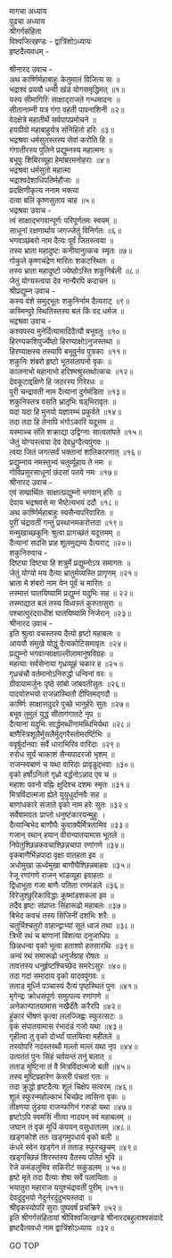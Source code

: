 मागचा अध्याय  
पुढचा अध्याय  
श्रीगर्गसंहिता  
विश्वजित्खण्डः - द्वात्रिंशोऽध्यायः  
हृष्टदैत्यवधम् -  
  
श्रीनारद उवाच -  
अथ कार्ष्णिर्महाबाहुः केतुमालं विजित्य सः ॥  
भद्राश्वं प्रययौ धन्वी खंडं योगसमृद्धिमत् ॥१॥  
यस्य सीमागिरिः साक्षाद्‌राजते गन्धमादनः ॥  
सीतानाम्नी यत्र गंगा वहंती पापनाशिनी ॥२॥  
वेदक्षेत्रे महातीर्थे सर्वपापप्रमोचने ॥  
हयग्रीवो महाबाहुर्यत्र संनिहितो हरिः ॥३॥  
भद्रश्रवा धर्मसुतस्तस्य सेवां करोति हि ॥  
गंगातीरस्य पुलिने प्रद्युम्नस्य महात्मनः ॥  
बभूवुः शिबिरव्यूहा हेमांबरमनोहराः ॥४॥  
भद्रश्रवा धर्मसुतो महात्मा  
     भद्राश्वदेशाधिपतिर्महौजाः ॥  
प्रदक्षिणीकृत्य ननाम भक्त्या  
     दत्वा बलिं कृष्णसुताय चाह ॥५॥  
भद्रश्रवा उवाच -  
त्वं साक्षाद्‌भगवान्पूर्णः परिपूर्णतमः स्वयम् ॥  
साधूनां रक्षणार्थाय जगज्जेतुं विनिर्गतः ॥६॥  
भगवञ्छंबरो नाम दैत्यः पूर्वं जितस्त्वया ॥  
तस्य भ्राता महादुष्टः कनीयानुत्कचः स्मृतः ॥७॥  
गोकुले कृष्णचंद्रेण मारितः शकटस्थितः ॥  
तस्य भ्राता महादुष्टो ज्येष्ठोऽस्ति शकुनिर्बली ॥८॥  
जेतुं योग्यस्त्वया देव नान्यैरपि कदाचन ॥  
श्रीप्रद्युम्न उवाच -  
कस्य वंशे समुद्भूतः शकुनिर्नाम दैत्यराट् ॥९॥  
कस्मिन्पुरे स्थितिस्तस्य बलं किं वद धर्मज ॥  
भद्रश्रवा उवाच -  
कश्यपस्य मुनेर्दित्यामादिदैत्यौ बभूवतुः ॥१०॥  
हिरण्यकशिपुर्ज्येष्ठो हिरण्याक्षोऽनुजस्तथा ॥  
हिरण्याक्षस्य तस्यापि बभूवुर्नव पुत्रकाः ॥११॥  
शकुनिः शंबरो हृष्टो भूतसंतापनो वृकः ॥  
कालनाभो महानाभो हरिश्मश्रुस्तथोत्कचः ॥१२॥  
देवकूटाद्दक्षिणे हि जठरस्य गिरेरधः ॥  
पुरी चन्द्रावती नाम दैत्यानां दुर्गमंडिता ॥१३॥  
शकुनिस्तत्र वसति भ्रातृभिः षड्‌भिरावृतः ॥  
यदा यदा हि मुनयो यज्ञारम्भं प्रकुर्वते ॥१४॥  
तदा तदा हि तेनापि भंगोऽकारि यदूत्तम ॥  
यस्माच्च संति शक्राद्या उद्विग्नाः सात्वतांपते ॥१५॥  
जेतुं योग्यस्त्वया देव देवध्रुग्दैत्यपुंगवः ॥  
त्वया जितं जगत्सर्वं भक्तानां शांतिकारणात् ॥१६॥  
प्रद्युम्नाय नमस्तुभ्यं चतुर्व्यूहाय ते नमः ॥  
गोविप्रसुरसाधूनां छंदसां पतये नमः ॥१७॥  
श्रीनारद उवाच -  
एवं सम्प्रार्थितः साक्षात्प्रद्युम्नो भगवान् हरिः ॥  
देवाय भद्रश्रवसे मा भैष्टेत्यभयं ददौ ॥१८॥  
अथ कार्ष्णिर्महाबाहुः स्वसैन्यपरिवारितः ॥  
पुरीं चंद्रावतीं गन्तुं प्रस्थानमकरोत्तदा ॥१९॥  
मन्मुखाच्छकुनिः श्रुत्वा प्रागच्छंतं यदूत्तमम् ॥  
दैत्यानां सदसि प्राह शूलमुद्यम्य दैत्यराट् ॥२०॥  
शकुनिरुवाच -  
दिष्ट्या दिष्ट्या हि शत्रुर्मे प्रद्युम्नोऽत्र समागतः ॥  
जेतुं योग्यो मय दैत्या भ्रातुर्मय्यस्ति प्रागृणम् ॥२१॥  
भ्राता मे शंबरो नाम येन पूर्वं च मारितः ॥  
तस्मात्तं घातयिष्यामि प्रद्युम्नं यदुभिः सह ॥ २२॥  
तस्माद्यात बलं तस्य विध्वस्तं कुरुतासुराः ॥  
पश्चात्पुरंदराधीशं घातयिष्यामि निर्जरान् ॥२३॥  
श्रीनारद उवाच -  
इति श्रुत्वा वचस्तस्य दैत्यो हृष्टो महाबलः ॥  
आययौ संमुखे योद्धुं दैत्यकोटिसमावृतः ॥२४॥  
प्रद्युम्नो भगवान्साक्षाल्लीलामानुषविग्रहः ॥  
महत्याः सर्वसेनाया गृध्रव्यूहं चकार ह ॥२५॥  
गृध्रचंचौ वर्तमानोऽनिरुद्धो धन्विनां वरः ॥  
ग्रीवायामर्जुनः पृष्ठे सांबो जांबवतीसुतः ॥२६॥  
पादयोरुभयो राजन्नास्थितौ दीप्तिमद्गदौ ॥  
कार्ष्णिः साक्षात्तदुदरे पुच्छे भानुर्हरेः सुतः ॥२७॥  
बभूव तुमुलं युद्धं सीतागंगातटे नृप ॥  
दैत्यानां यदुभिः सार्द्धमब्धीनामब्धिभिर्यथा ॥२८॥  
बाणैस्त्रिशूलैर्मुसलैर्मुद्गरैस्तोमरर्ष्टिभिः ॥  
ववृर्षुर्दानवाः सर्वे धाराभिरिव वारिदाः ॥२९॥  
रुरोध सूर्यं चाकाशं सैन्यपादरजो भृशम् ॥  
राजन्स्वबाणं च यथा वारिदाः प्रावृडुद्‌भवाः ॥३०॥  
वृको हर्षोऽनिलो गृध्रो वर्द्धनोऽन्नाद एव च ॥  
महाशः पवनो वह्निः क्षुदिश्च दशमः स्मृतः ॥३१॥  
मित्रविंदात्मजा ह्येते युयुधुर्दानवैः सह ॥  
बाणांधकारे संजाते वृको नाम हरेः सुतः ॥३२॥  
सर्वेषामग्रतः प्राप्तो धनुष्टंकारयन्मुहुः ।  
दैत्यान्बिभेद बाणौघैः कुवाक्यैर्मित्रतामिव ॥३३॥  
गजान् रथान् हयान् वीरान्पातयामास भूतले ॥  
निपेतुश्छिन्नकवचाश्छिन्नचापा रणांगणे ॥३४॥  
वृकबाणैर्भिन्नपादा वृक्षा वातहता इव ॥  
अधोमुखा ऊर्ध्वमुखा बाणौघैश्छिन्नबाहवः ॥३५॥  
रेजू रणांगणे राजन् भांडव्यूहा इवाहताः ॥  
द्विधाभूता गजा बाणैः पतिता रणमंडले ॥३६॥  
विरेजुश्छुरिकाविद्धाः कूष्मांडशकला इव ॥  
तदैव हृष्टः संप्राप्तः सिंहारूढो महाबलः ॥३७॥  
बिभेद कवचं तस्य सिंजिनीं दशभिः शरैः ॥  
चतुर्भिश्चतुरो वाहान्द्वाभ्यां सूतं ध्वजं तथा ॥३८॥  
त्रिभी रथं च बाणानां विंशत्या दनुजाधिपः ॥  
छिन्नधन्वा वृको भूत्वा हताश्वो हतसारथिः ॥३९॥  
अन्यं रथं समारूढो धनुर्जग्राह रोषतः ॥  
तावत्तस्य धनुर्हृष्टश्चिच्छेद समरेऽसुरः ॥४०॥  
तदा गदां समादाय वृको यादवपुंगवः ॥  
तताड मूर्ध्नि पञ्चास्यं दैत्यं पृष्ठस्थितं पुनः ॥४१॥  
मृगेन्द्रः क्रोधसंपूर्णः समुत्पत्य रणांगणे ॥  
अनेकान्पातयामास नखैर्दंतैः करैरपि ॥४२॥  
हुंकारं भीषणं कृत्वा ललज्जिह्वः स्फुरत्सटः ॥  
वृकं संपातयामास रंभादंडं गजो यथा ॥४३॥  
गृहीत्वा तु वृको दोर्भ्यां पातयित्वा महीतले ॥  
तस्योपरि नदंस्तस्थौ मल्लो मल्लं यथा नृप ॥४४॥  
उत्पतंतं पुनः सिंहं चर्वयन्तं तनुं बलात् ॥  
तताड मुष्टिना तं वै मित्रविंदात्मजो बली ॥४५॥  
तस्य मुष्टिप्रहारेण केसरी पंचतां गतः ॥  
तदा क्रुद्धो हृष्टदैत्यः शूलं चिक्षेप सत्वरम् ॥४६॥  
शूलं स्फुरन्महोल्काभं चिच्छेद त्वसिना वृकः ॥  
तीक्ष्णया तुंडया राजन्फणिनं गरुडो यथा ॥४७॥  
हृष्टोऽपि स्वमसिं नीत्वा नादयन् स्वं महाबलम् ॥  
जघान तं वृकं मूर्धि कंपयन् वसुधातलम् ॥४८॥  
खड्गकोशे ततः खड्गमुपधार्य वृको बली ॥  
कंधरे स्वेन खड्गेन तं तताड स्फुरच्छुचम् ॥४९॥  
खड्गच्छिन्नं शिरस्तस्य दैतस्य पतितं भुवि ॥  
रेजे कमंडलुमिव सकिरीटं सकुंडलम् ॥ ५०॥  
हृष्टे मृते तदा दैत्याः शेषा सर्वे पलायिताः ॥  
भयातुरा महाराज ययुश्चंद्रावतीं पुरीम् ॥५१॥  
देवदुंदुभयो नेदुर्नरदुंदुभयस्तदा ॥  
श्रीवृकस्योपरि सुराः पुष्पवर्षं प्रचक्रिरे ॥५२॥  
इति श्रीगर्गसंहितायां श्रीविश्वजित्खण्डे श्रीनारदबहुलाश्वसंवादे  
हृष्टदैत्यवधो नाम द्वात्रिंशोऽध्यायः ॥३२॥  
  
GO TOP
